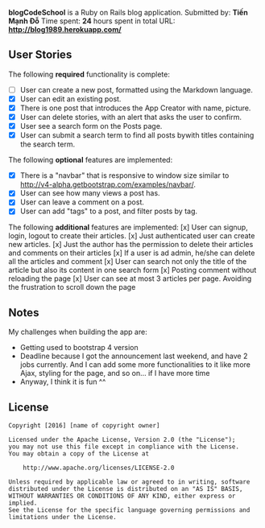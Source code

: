 **blogCodeSchool** is a Ruby on Rails blog application.
Submitted by: **Tiến Mạnh Đỗ**
Time spent: **24** hours spent in total
URL: **http://blog1989.herokuapp.com/**
## User Stories
The following **required** functionality is complete:
* [ ] User can create a new post, formatted using the Markdown language.
* [x] User can edit an existing post.
* [x] There is one post that introduces the App Creator with name, picture.
* [x] User can delete stories, with an alert that asks the user to confirm.
* [x] User see a search form on the Posts page.
* [x] User can submit a search term to find all posts bywith titles containing the search term.

The following **optional** features are implemented:
* [x] There is a "navbar" that is responsive to window size similar to http://v4-alpha.getbootstrap.com/examples/navbar/.
* [x] User can see how many views a post has.
* [x] User can leave a comment on a post.
* [x] User can add "tags" to a post, and filter posts by tag.

The following **additional** features are implemented:
[x] User can signup, login, logout to create their articles.
[x] Just authenticated user can create new articles.
[x] Just the author has the permission to delete their articles and comments on their articles
[x] If a user is ad admin, he/she can delete all the articles and comment
[x] User can search not only the title of the article but also its content in one search form
[x] Posting comment without reloading the page
[x] User can see at most 3 articles per page. Avoiding the frustration to scroll down the page

## Notes
My challenges when building the app are:
* Getting used to bootstrap 4 version
* Deadline because I got the announcement last weekend, and have 2 jobs currently. And I can add some more functionalities to it like more Ajax, styling for the page, and so on... if I have more time
* Anyway, I think it is fun ^^

## License

    Copyright [2016] [name of copyright owner]

    Licensed under the Apache License, Version 2.0 (the "License");
    you may not use this file except in compliance with the License.
    You may obtain a copy of the License at

        http://www.apache.org/licenses/LICENSE-2.0

    Unless required by applicable law or agreed to in writing, software
    distributed under the License is distributed on an "AS IS" BASIS,
    WITHOUT WARRANTIES OR CONDITIONS OF ANY KIND, either express or implied.
    See the License for the specific language governing permissions and
    limitations under the License.
